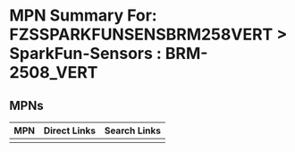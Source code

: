 



# MPN Summary For: FZSSPARKFUNSENSBRM258VERT > SparkFun-Sensors : BRM-2508_VERT

## MPNs
  

|MPN|Direct Links|Search Links|
| :--- | :--- | :--- |
||||
